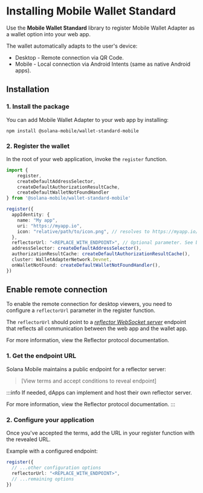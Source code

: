 # Installing Mobile Wallet Standard 

Use the **Mobile Wallet Standard** library to register Mobile Wallet Adapter as a wallet option into your web app.

The wallet automatically adapts to the user's device:

- Desktop - Remote connection via QR Code.
- Mobile - Local connection via Android Intents (same as native Android apps).

## Installation

### 1. Install the package

You can add Mobile Wallet Adapter to your web app by installing:

```shell    
npm install @solana-mobile/wallet-standard-mobile
```

### 2. Register the wallet

In the root of your web application, invoke the `register` function.

```typescript
import { 
    register, 
    createDefaultAddressSelector, 
    createDefaultAuthorizationResultCache, 
    createDefaultWalletNotFoundHandler 
} from '@solana-mobile/wallet-standard-mobile'

register({
  appIdentity: {
    name: "My app",
    uri: "https://myapp.io",
    icon: "relative/path/to/icon.png", // resolves to https://myapp.io/relative/path/to/icon.png
  },    
  reflectorUrl: "<REPLACE_WITH_ENDPOINT>", // Optional parameter. See below for public endpoint.
  addressSelector: createDefaultAddressSelector(),
  authorizationResultCache: createDefaultAuthorizationResultCache(),
  cluster: WalletAdapterNetwork.Devnet,
  onWalletNotFound: createDefaultWalletNotFoundHandler(),
})
```

## Enable remote connection

To enable the remote connection for desktop viewers, you need to configure a `reflectorUrl` parameter in the register function.

The `reflectorUrl` should point to a [*reflector WebSocket server*](https://solana-mobile.github.io/mobile-wallet-adapter/spec/spec.html#reflector-protocol) endpoint that reflects all communication between the web app and the wallet app. 

For more information, view the Reflector protocol documentation.

### 1. Get the endpoint URL

Solana Mobile maintains a public endpoint for a reflector server:

> [View terms and accept conditions to reveal endpoint]

:::info
If needed, dApps can implement and host their own reflector server.

For more information, view the Reflector protocol documentation.
:::

### 2. Configure your application

Once you've accepted the terms, add the URL in your register function with the revealed URL.

Example with a configured endpoint:

```typescript
register({
  // ...other configuration options
  reflectorUrl: "<REPLACE_WITH_ENDPOINT>",
  // ...remaining options
})
```
